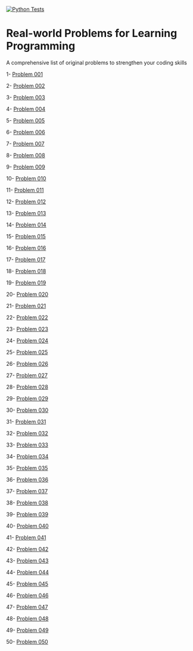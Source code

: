 [![Python Tests](https://github.com/AbbasSaberi/problem-solving/actions/workflows/pytest.yaml/badge.svg)](https://github.com/AbbasSaberi/problem-solving/actions)

# Real-world Problems for Learning Programming
A comprehensive list of original problems to strengthen your coding skills

1- [Problem 001](problems/P001)

2- [Problem 002](problems/P002)

3- [Problem 003](problems/P003)

4- [Problem 004](problems/P004)

5- [Problem 005](problems/P005)

6- [Problem 006](problems/P006)

7- [Problem 007](problems/P007)

8- [Problem 008](problems/P008)

9- [Problem 009](problems/P009)

10- [Problem 010](problems/P010)

11- [Problem 011](problems/P011)

12- [Problem 012](problems/P012)

13- [Problem 013](problems/P013)

14- [Problem 014](problems/P014)

15- [Problem 015](problems/P015)

16- [Problem 016](problems/P016)

17- [Problem 017](problems/P017)

18- [Problem 018](problems/P018)

19- [Problem 019](problems/P019)

20- [Problem 020](problems/P020)

21- [Problem 021](problems/P021)

22- [Problem 022](problems/P022)

23- [Problem 023](problems/P023)

24- [Problem 024](problems/P024)

25- [Problem 025](problems/P025)

26- [Problem 026](problems/P026)

27- [Problem 027](problems/P027)

28- [Problem 028](problems/P028)

29- [Problem 029](problems/P029)

30- [Problem 030](problems/P030)

31- [Problem 031](problems/P031)

32- [Problem 032](problems/P032)

33- [Problem 033](problems/P033)

34- [Problem 034](problems/P034)

35- [Problem 035](problems/P035)

36- [Problem 036](problems/P036)

37- [Problem 037](problems/P037)

38- [Problem 038](problems/P038)

39- [Problem 039](problems/P039)

40- [Problem 040](problems/P040)

41- [Problem 041](problems/P041)

42- [Problem 042](problems/P042)

43- [Problem 043](problems/P043)

44- [Problem 044](problems/P044)

45- [Problem 045](problems/P045)

46- [Problem 046](problems/P046)

47- [Problem 047](problems/P047)

48- [Problem 048](problems/P048)

49- [Problem 049](problems/P049)

50- [Problem 050](problems/P050)
